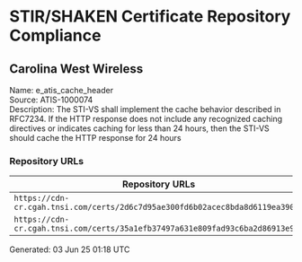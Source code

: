 # STIR/SHAKEN Certificate Repository Compliance

## Carolina West Wireless

Name: e_atis_cache_header\
Source: ATIS-1000074\
Description: The STI-VS shall implement the cache behavior described in RFC7234. If the HTTP response does not include any recognized caching directives or indicates caching for less than 24 hours, then the STI-VS should cache the HTTP response for 24 hours
### Repository URLs

| Repository URLs | Not After |  Problems | Link |
|-----------------|-----------|-----------|------|
| `https://cdn-cr.cgah.tnsi.com/certs/2d6c7d95ae300fd6b02acec8bda8d6119ea390d8` | 24&#160;May&#160;27&#160;13:21&#160;UTC | true | [view](../../REPOS/790a9e522fc512115ad5ccedfb93a3000986be61/README.md) |
| `https://cdn-cr.cgah.tnsi.com/certs/35a1efb37497a631e809fad93c6ba2d86913e95c` | 10&#160;Jun&#160;24&#160;16:14&#160;UTC | true | [view](../../REPOS/8c3f2cb1c0b4523a0f6f8e1ef4535a3028153fa8/README.md) |


Generated: 03 Jun 25 01:18 UTC